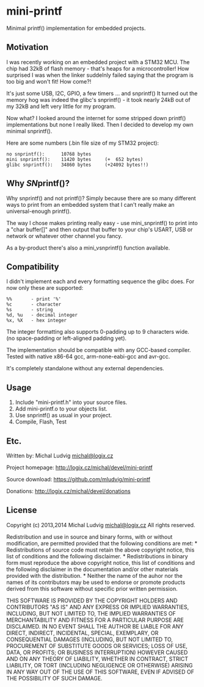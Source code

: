 mini-printf
===========

Minimal printf() implementation for embedded projects.

Motivation
----------

I was recently working on an embedded project with a STM32 MCU.
The chip had 32kB of flash memory - that's heaps for a microcontroller!
How surprised I was when the linker suddelnly failed saying that
the program is too big and won't fit! How come?!

It's just some USB, I2C, GPIO, a few timers ... and snprintf()
It turned out the memory hog was indeed the glibc's snprintf() - it
took nearly 24kB out of my 32kB and left very little for my program.

Now what? I looked around the internet for some stripped down
printf() implementations but none I really liked. Then I decided
to develop my own minimal snprintf().

Here are some numbers (.bin file size of my STM32 project):

    no snprintf():      10768 bytes
    mini snprintf():    11420 bytes     (+  652 bytes)
    glibc snprintf():   34860 bytes     (+24092 bytes!!)

Why *SN*printf()?
-----------------

Why snprintf() and not printf()? Simply because there are so many
different ways to print from an embedded system that I can't really
make an universal-enough printf().

The way I chose makes printing really easy - use mini\_snprintf()
to print into a "char buffer[]" and then output that buffer to your
chip's USART, USB or network or whatever other channel you fancy.

As a by-product there's also a mini\_vsnprintf() function available.

Compatibility
-------------

I didn't implement each and every formatting sequence the glibc does.
For now only these are supported:

    %%       - print '%'
    %c       - character
    %s       - string
    %d, %u   - decimal integer
    %x, %X   - hex integer

The integer formatting also supports 0-padding up to 9 characters wide.
(no space-padding or left-aligned padding yet).

The implementation should be compatible with any GCC-based compiler.
Tested with native x86-64 gcc, arm-none-eabi-gcc and avr-gcc.

It's completely standalone without any external dependencies.

Usage
-----

1. Include "mini-printf.h" into your source files.
2. Add mini-printf.o to your objects list.
3. Use snprintf() as usual in your project.
4. Compile, Flash, Test

Etc.
----

Written by:
	Michal Ludvig <michal@logix.cz>

Project homepage:
	http://logix.cz/michal/devel/mini-printf

Source download:
	https://github.com/mludvig/mini-printf

Donations:
	http://logix.cz/michal/devel/donations

License
-------
Copyright (c) 2013,2014 Michal Ludvig <michal@logix.cz>
All rights reserved.

Redistribution and use in source and binary forms, with or without
modification, are permitted provided that the following conditions are met:
    * Redistributions of source code must retain the above copyright
      notice, this list of conditions and the following disclaimer.
    * Redistributions in binary form must reproduce the above copyright
      notice, this list of conditions and the following disclaimer in the
      documentation and/or other materials provided with the distribution.
    * Neither the name of the auhor nor the names of its contributors
      may be used to endorse or promote products derived from this software
      without specific prior written permission.

THIS SOFTWARE IS PROVIDED BY THE COPYRIGHT HOLDERS AND CONTRIBUTORS "AS IS" AND
ANY EXPRESS OR IMPLIED WARRANTIES, INCLUDING, BUT NOT LIMITED TO, THE IMPLIED
WARRANTIES OF MERCHANTABILITY AND FITNESS FOR A PARTICULAR PURPOSE ARE
DISCLAIMED. IN NO EVENT SHALL THE AUTHOR BE LIABLE FOR ANY
DIRECT, INDIRECT, INCIDENTAL, SPECIAL, EXEMPLARY, OR CONSEQUENTIAL DAMAGES
(INCLUDING, BUT NOT LIMITED TO, PROCUREMENT OF SUBSTITUTE GOODS OR SERVICES;
LOSS OF USE, DATA, OR PROFITS; OR BUSINESS INTERRUPTION) HOWEVER CAUSED AND
ON ANY THEORY OF LIABILITY, WHETHER IN CONTRACT, STRICT LIABILITY, OR TORT
(INCLUDING NEGLIGENCE OR OTHERWISE) ARISING IN ANY WAY OUT OF THE USE OF THIS
SOFTWARE, EVEN IF ADVISED OF THE POSSIBILITY OF SUCH DAMAGE.
